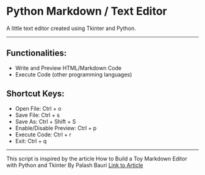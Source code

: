 # Python Markdown / Text Editor

A little text editor created using Tkinter and Python.

<hr>

<h2>Functionalities:</h2>
<ul>
	<li>Write and Preview HTML/Markdown Code</li>
	<li>Execute Code (other programming languages)</li>
</ul>

<h2>Shortcut Keys:</h2>
<ul>
	<li>Open File: Ctrl + o</li>
	<li>Save File: Ctrl + s</li>
	<li>Save As: Ctrl + Shift + S</li>
	<li>Enable/Disable Preview: Ctrl + p</li>
	<li>Execute Code: Ctrl + r</li>
	<li>Exit: Ctrl + q</li>
</ul>

<hr>

<p>This script is inspired by the article How to Build a Toy 
Markdown Editor with Python and Tkinter By Palash Bauri
<a href="https://www.freecodecamp.org/news/lets-create-a-toy-markdown-editor-with-python-tkinter/">Link to Article</a></p>
